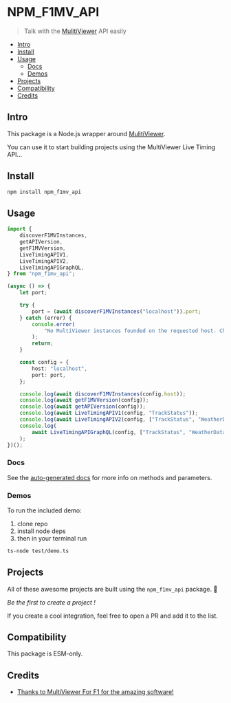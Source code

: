 # NPM_F1MV_API

> Talk with the [MulitiViewer](https://multiviewer.app/) API easily

- [Intro](#intro)
- [Install](#install)
- [Usage](#usage)
  - [Docs](#docs)
  - [Demos](#demos)
- [Projects](#projects)
- [Compatibility](#compatibility)
- [Credits](#credits)

## Intro

This package is a Node.js wrapper around [MulitiViewer](https://multiviewer.app/).

You can use it to start building projects using the MultiViewer Live Timing API...

## Install

```bash
npm install npm_f1mv_api
```

## Usage

```ts
import {
    discoverF1MVInstances,
    getAPIVersion,
    getF1MVVersion,
    LiveTimingAPIV1,
    LiveTimingAPIV2,
    LiveTimingAPIGraphQL,
} from "npm_f1mv_api";

(async () => {
    let port;

    try {
        port = (await discoverF1MVInstances("localhost")).port;
    } catch (error) {
        console.error(
            "No MultiViewer instances founded on the requested host. Check if MultiViewer is running or if MultiViewer is allowed in your FireWall rules."
        );
        return;
    }

    const config = {
        host: "localhost",
        port: port,
    };

    console.log(await discoverF1MVInstances(config.host));
    console.log(await getF1MVVersion(config));
    console.log(await getAPIVersion(config));
    console.log(await LiveTimingAPIV1(config, "TrackStatus"));
    console.log(await LiveTimingAPIV2(config, ["TrackStatus", "WeatherData"]));
    console.log(
        await LiveTimingAPIGraphQL(config, ["TrackStatus", "WeatherData"])
    );
})();
```

### Docs

See the [auto-generated docs](https://lapstimeoff.github.io/NPM_F1MV_API/) for more info on methods and parameters.

### Demos

To run the included demo:

1. clone repo
2. install node deps
3. then in your terminal run

```bash
ts-node test/demo.ts
```

## Projects

All of these awesome projects are built using the `npm_f1mv_api` package. 🤯

*Be the first to create a project !*

If you create a cool integration, feel free to open a PR and add it to the list.

## Compatibility

This package is ESM-only.

## Credits

- [Thanks to MultiViewer For F1 for the amazing software!](https:/multiviewer.app/)
